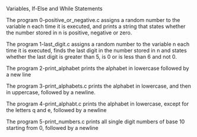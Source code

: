 Variables, If-Else and While Statements

The program 0-positive_or_negative.c assigns a random number to the variable n each time it is executed, and prints a string that states whether the number stored in n is positive, negative or zero.

The program 1-last_digit.c assigns a random number to the variable n each time it is executed, finds the last digit in the number stored in n and states whether the last digit is greater than 5, is 0 or is less than 6 and not 0.

The program 2-print_alphabet prints the alphabet in lowercase followed by a new line

The program 3-print_alphabets.c prints the alphabet in lowercase, and then in uppercase, followed by a newline.

The program 4-print_alphabt.c prints the alphabet in lowercase, except for the letters q and e, followed by a newline

The program 5-print_numbers.c prints all single digit numbers of base 10 starting from 0, followed by a newline
